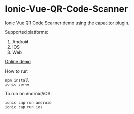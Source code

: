 # Ionic-Vue-QR-Code-Scanner

Ionic Vue QR Code Scanner demo using the [capacitor plugin](https://github.com/xulihang/capacitor-plugin-dynamsoft-barcode-reader).

Supported platforms:

1. Android
2. iOS
3. Web


[Online demo](https://zippy-queijadas-f321ba.netlify.app/home)

How to run:

```
npm install
ionic serve
```

To run on Android/iOS:

```
ionic cap run android
ionic cap run ios
```

